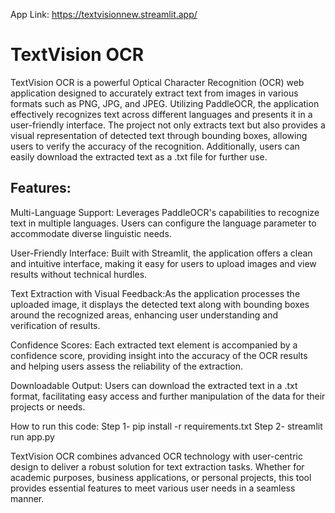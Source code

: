 App Link:
https://textvisionnew.streamlit.app/
# TextVision OCR

TextVision OCR is a powerful Optical Character Recognition (OCR) web application designed to accurately extract text from images in various formats such as PNG, JPG, and JPEG. Utilizing PaddleOCR, the application effectively recognizes text across different languages and presents it in a user-friendly interface. The project not only extracts text but also provides a visual representation of detected text through bounding boxes, allowing users to verify the accuracy of the recognition. Additionally, users can easily download the extracted text as a .txt file for further use.

## Features:

Multi-Language Support: Leverages PaddleOCR's capabilities to recognize text in multiple languages. Users can configure the language parameter to accommodate diverse linguistic needs.

User-Friendly Interface: Built with Streamlit, the application offers a clean and intuitive interface, making it easy for users to upload images and view results without technical hurdles.

Text Extraction with Visual Feedback:As the application processes the uploaded image, it displays the detected text along with bounding boxes around the recognized areas, enhancing user understanding and verification of results.

Confidence Scores: Each extracted text element is accompanied by a confidence score, providing insight into the accuracy of the OCR results and helping users assess the reliability of the extraction.

Downloadable Output: Users can download the extracted text in a .txt format, facilitating easy access and further manipulation of the data for their projects or needs.

How to run this code:
Step 1- pip install -r requirements.txt
Step 2- streamlit run app.py

TextVision OCR combines advanced OCR technology with user-centric design to deliver a robust solution for text extraction tasks. Whether for academic purposes, business applications, or personal projects, this tool provides essential features to meet various user needs in a seamless manner.

